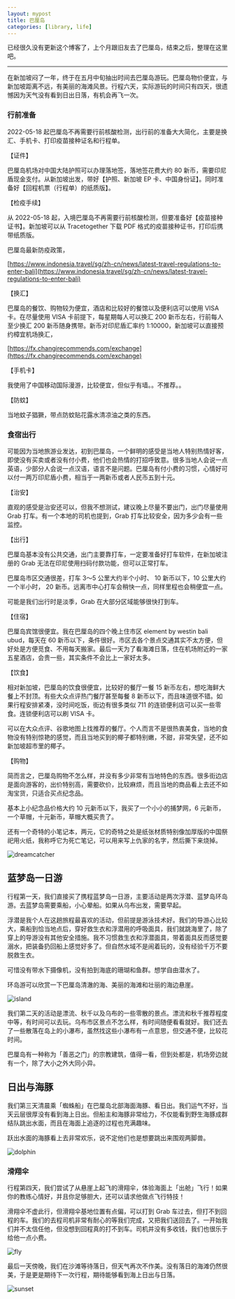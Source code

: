 ```yaml
---
layout: mypost
title: 巴厘岛
categories: [library, life]
---
```


已经很久没有更新这个博客了，上个月跟旧友去了巴厘岛，结束之后，整理在这里吧。

----

在新加坡闷了一年，终于在五月中旬抽出时间去巴厘岛游玩。巴厘岛物价便宜，与新加坡距离不远，有美丽的海滩风景。行程六天，实际游玩的时间只有四天，很遗憾因为天气没有看到日出日落，有机会再飞一次。

### 行前准备

2022-05-18 起巴厘岛不再需要行前核酸检测，出行前的准备大大简化，主要是换汇、手机卡、打印疫苗接种证名和行程单。

【证件】

巴厘岛机场对中国大陆护照可以办理落地签，落地签花费大约 80 新币，需要印尼盾现金支付。从新加坡出发，带好【护照、新加坡 EP 卡、中国身份证】。同时准备好【回程机票（行程单）的纸质版】。

【检疫手续】

从 2022-05-18 起，入境巴厘岛不再需要行前核酸检测，但要准备好【疫苗接种证书】。新加坡可以从 Tracetogether 下载 PDF 格式的疫苗接种证书，打印后携带纸质版。

巴厘岛最新防疫政策，

[https://www.indonesia.travel/sg/zh-cn/news/latest-travel-regulations-to-enter-bali](https://www.indonesia.travel/sg/zh-cn/news/latest-travel-regulations-to-enter-bali)

【换汇】

巴厘岛的餐饮、购物较为便宜，酒店和比较好的餐馆以及便利店可以使用 VISA 卡。在尽量使用 VISA 卡前提下，每星期每人可以换汇 200 新币左右，行前每人至少换汇 200 新币随身携带。新币对印尼盾汇率约 1:10000，新加坡可以直接预约樟宜机场换汇，

[https://fx.changirecommends.com/exchange](https://fx.changirecommends.com/exchange)

【手机卡】

我使用了中国移动国际漫游，比较便宜，但似乎有墙。。不推荐。。

【防蚊】

当地蚊子猖獗，带点防蚊贴花露水清凉油之类的东西。

### 食宿出行

可能因为当地旅游业发达，初到巴厘岛，一个鲜明的感受是当地人特别热情好客，即使没有买卖或者没有付小费，他们也会热情的打招呼致意。很多当地人会说一点英语，少部分人会说一点汉语，语言不是问题。巴厘岛有付小费的习惯，心情好可以付一两万印尼盾小费，相当于一两新币或者人民币五到十元。

【治安】

直观的感受是治安还可以，但我不想测试，建议晚上尽量不要出门，出门尽量使用 Grab 打车。有一个本地的司机也提到，Grab 打车比较安全，因为多少会有一些监控。

【出行】

巴厘岛基本没有公共交通，出门主要靠打车，一定要准备好打车软件，在新加坡注册的 Grab 无法在印尼使用扫码付款功能，但可以正常打车。

巴厘岛市区交通很差，打车 3～5 公里大约半个小时、 10 新币以下，10 公里大约一个半小时， 20 新币。远离市中心打车会稍快一点，同样里程也会稍便宜一点。

可能是我们出行时是淡季，Grab 在大部分区域能够很快打到车。

【住宿】

巴厘岛宾馆很便宜。我在巴厘岛的四个晚上住市区 element by westin bali ubud，每天在 60 新币以下，条件很好。市区去各个景点交通其实不太方便，但好处是方便觅食、不用每天搬家。最后一天为了看海滩日落，住在机场附近的一家五星酒店，会贵一些，其实条件不会比上一家好太多。

【饮食】

相对新加坡，巴厘岛的饮食很便宜，比较好的餐厅一餐 15 新币左右，想吃海鲜大餐上不封顶。有些大众点评热门餐厅甚至每餐 8 新币以下，而且味道很不错。如果行程安排紧凑，没时间吃饭，街边有很多类似 711 的连锁便利店可以买一些零食。连锁便利店可以刷 VISA 卡。

可以在大众点评、谷歌地图上找推荐的餐厅。个人而言不是很热衷美食，当地的食物没有特别惊艳的感觉，而且当地买到的椰子都特别嫩，不甜，非常失望，还不如新加坡超市里的椰子。

【购物】

简而言之，巴厘岛购物不怎么样，并没有多少非常有当地特色的东西。很多街边店是面向游客的，出价特别高，需要砍价，比较麻烦，而且当地的商品看上去还不如淘宝货，只适合买点纪念品。

基本上小纪念品价格大约 10 元新币以下，我买了一个小小的捕梦网，6 元新币，一个草帽，十元新币，草帽大概买贵了。

还有一个奇特的小笔记本，两元，它的奇特之处是纸张材质特别像加厚版的中国祭祀用火纸，我称呼它为死亡笔记，可以用来写上仇家的名字，然后撕下来烧掉。

![dreamcatcher](../../posts/2022-life/dreamcatcher.jpeg)

## 蓝梦岛一日游

行程第一天，我们直接买了携程蓝梦岛一日游，主要活动是两次浮潜、蓝梦岛环岛游。去蓝梦岛需要乘船，小心晕船。如果从乌布出发，需要早起。

浮潜是我个人在这趟旅程最喜欢的活动，但前提是游泳技术好。我们的导游心比较大，乘船到恰当地点后，穿好救生衣和浮潜用的呼吸面具，我们就跳海里了，除了穿上的导游没有其他安全措施。我不习惯救生衣和浮潜面具，带着面具反而感觉要溺水，把装备扔回船上感觉好多了。但自然水域不是闹着玩的，没有经验千万不要脱救生衣。

可惜没有带水下摄像机，没有拍到海底的珊瑚和鱼群。想学自由潜水了。

环岛游可以欣赏一下巴厘岛清澈的海、美丽的海滩和壮丽的海边悬崖。

![island](../../posts/2022-life/island.jpeg)

我们第二天的活动是漂流、秋千以及乌布的一些零散的景点。漂流和秋千推荐程度中等，有时间可以去玩。乌布市区景点不怎么样，有时间随便看看就好。我们还去了一些散落在岛上的小瀑布，虽然找这些小瀑布有一点意思，但交通不便，比较花时间。

巴厘岛有一种称为「善恶之门」的宗教建筑，值得一看，但到处都是，机场旁边就有一个，除了大小之外大同小异。

## 日出与海豚

我们第三天清晨乘「蜘蛛船」在巴厘岛北部海面海豚、看日出。我们运气不好，当天云层很厚没有看到海上日出。但船主和海豚非常给力，不仅能看到野生海豚成群结队跳出水面，而且在海面上追逐的过程也充满趣味。

跃出水面的海豚看上去非常欢乐，说不定他们也是想要跳出来围观两脚兽。

![dolphin](../../posts/2022-life/dolphin.jpeg)

### 滑翔伞

行程第四天，我们尝试了从悬崖上起飞的滑翔伞，体验海面上「出舱」飞行！如果你的教练心情好，并且你足够胆大，还可以请求他做点飞行特技！

滑翔伞不虚此行，但滑翔伞基地位置有点偏，可以打到 Grab 车过去，但打不到回程的车。我们的去程司机非常有耐心的等我们完成，又把我们送回去了。一开始我们并不太信任他，但没想到回程真的打不到车。司机并没有多收钱，我们也很乐于给他一点小费。

![fly](../../posts/2022-life/fly.jpeg)

最后一天傍晚，我们在沙滩等待落日，但天气再次不作美。没有落日的海滩仍然很美，于是更是期待下一次行程，期待能够看到海上日出与日落。

![sunset](../../posts/2022-life/sunset.jpeg)
